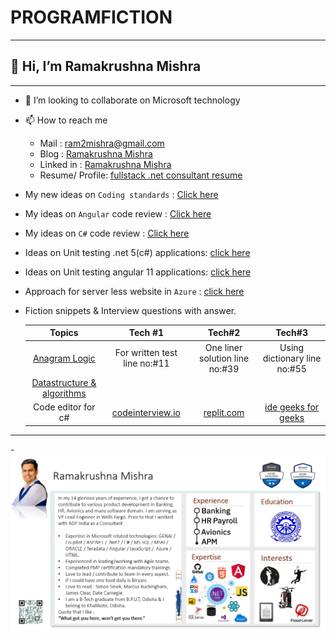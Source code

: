 # PROGRAMFICTION
***
👋 Hi, I’m Ramakrushna Mishra
---
---
- 💞️ I’m looking to collaborate on Microsoft technology
- 📫 How to reach me 
  - Mail : ram2mishra@gmail.com
  - Blog : [Ramakrushna Mishra](http://iamramakrushna.blogspot.com/)
  - Linked in : [Ramakrushna Mishra](https://www.linkedin.com/in/iamramakrushna/)
  - Resume/ Profile: [fullstack .net consultant resume](https://github.com/programfiction/programfiction/blob/master/10_netfullstack_Resume_Ramakrushna.docx)
- My new ideas on `Coding standards` : [Click here](https://github.com/programfiction/programfiction/blob/master/BriefCodeReview.md) 
- My ideas on `Angular` code review : [Click here](https://github.com/programfiction/programfiction/blob/master/AngCodeReview.md)
- My ideas on `C#` code review : [Click here](https://github.com/programfiction/programfiction/blob/master/CSharpCodeReview.md)
- Ideas on Unit testing .net 5(c#) applications: [click here](https://github.com/programfiction/programfiction/blob/master/UnitestCSharp.md)
- Ideas on Unit testing angular 11 applications: [click here](https://github.com/programfiction/programfiction/blob/master/UnitestAngular.md)
- Approach for server less website in `Azure` : [click here](https://github.com/programfiction/programfiction/blob/master/ServerLessApp.md)
- Fiction snippets & Interview questions with answer.

    | Topics | Tech #1  | Tech#2 | Tech#3 |
    | :---:   | :-: | :-: | :-: | 
    | [Anagram Logic](https://github.com/programfiction/FictionSnippets/blob/6474c8d6cc8880b168ef1ba967a6aefab330567e/Snippets/Anagram.cs) | For written test line no:#11 | One liner solution line no:#39 | Using dictionary line no:#55 |
    | [Datastructure & algorithms](https://github.com/programfiction/FictionSnippets/blob/6474c8d6cc8880b168ef1ba967a6aefab330567e/Snippets/Anagram.cs) |  |  | |
    | Code editor for c# | [codeinterview.io](https://codeinterview.io/) |[replit.com](https://replit.com/) | [ide geeks for geeks](https://ide.geeksforgeeks.org/)|
---
-![1](https://github.com/programfiction/programfiction/blob/master/1.PNG)

